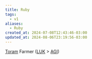 ```yaml
---
title: Ruby
tags:
  - v1
aliases:
  - Ruby
created_at: 2024-07-08T12:43:46-03:00
updated_at: 2024-08-06T23:19:56-03:00
---
```


[Toram](Toram.md)
Farmer ([LUK](../../../ideias/2024/07/09/Toram_LUK.md) > [AGI](../../../ideias/2024/07/09/Toram_AGI.md))
